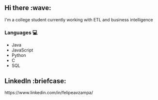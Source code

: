 <h2>Hi there :wave:</h2>
I'm a college student currently working with ETL and business intelligence

### Languages :computer:
- Java
- JavaScript
- Python
- C
- SQL
<h2>LinkedIn :briefcase:</h2>
https://www.linkedin.com/in/felipeavzampa/
<!--
**felipezampa/felipezampa** is a ✨ _special_ ✨ repository because its `README.md` (this file) appears on your GitHub profile.

Here are some ideas to get you started:

-  I’m currently working on ...
- 🌱 I’m currently learning ...
- 👯 I’m looking to collaborate on ...
- 🤔 I’m looking for help with ...
- 💬 Ask me about ...
- 📫 How to reach me: ...
- 😄 Pronouns: ...
- ⚡ Fun fact: ...
-->
